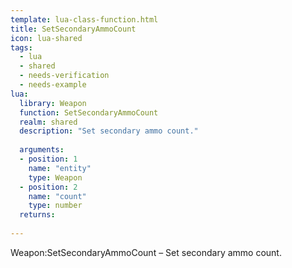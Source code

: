 ```yaml
---
template: lua-class-function.html
title: SetSecondaryAmmoCount
icon: lua-shared
tags:
  - lua
  - shared
  - needs-verification
  - needs-example
lua:
  library: Weapon
  function: SetSecondaryAmmoCount
  realm: shared
  description: "Set secondary ammo count."
  
  arguments:
  - position: 1
    name: "entity"
    type: Weapon
  - position: 2
    name: "count"
    type: number
  returns:
    
---
```


<div class="lua__search__keywords">
Weapon:SetSecondaryAmmoCount &#x2013; Set secondary ammo count.
</div>
